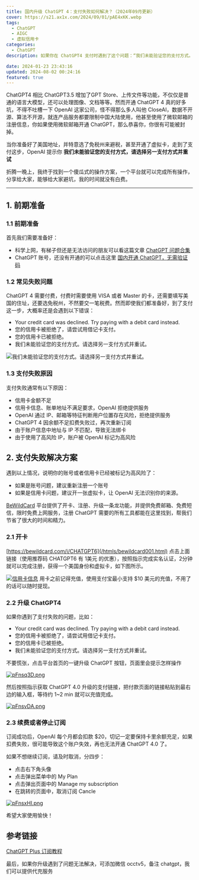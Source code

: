 ```yaml
---
title: 国内升级 ChatGPT 4：支付失败如何解决？（2024年09月更新）
cover: https://s21.ax1x.com/2024/09/01/pAE4xKK.webp
tags:
  - ChatGPT
  - AIGC
  - 虚拟信用卡
categories:
  - ChatGPT
description: 如果你在 ChatGPT4 支付时遇到了这个问题：“我们未能验证您的支付方式。请选择另一支付方式并重试”，那么这篇文章将给你最方便快捷的解决方案。

date: 2024-01-23 23:43:16
updated: 2024-08-02 00:24:16
featured: true
---
```


ChatGPT4 相比 ChatGPT3.5 增加了GPT Store、上传文件等功能，不仅仅是普通的语言大模型，还可以处理图像、文档等等。然而开通 ChatGPT 4 真的好多坑，不得不吐槽一下 OpenAI 这家公司，怪不得那么多人叫他 CloseAI，数据不开源、算法不开源，就连产品服务都要限制中国大陆使用，他甚至使用了微软邮箱的注册信息，你如果使用微软邮箱开通 ChatGPT，那么恭喜你，你很有可能被封掉。

当你准备好了美国地址，并特意选了免税州来避税，甚至开通了虚拟卡，走到了支付这步，OpenAI 提示你 **我们未能验证您的支付方式，请选择另一支付方式并重试**

折腾一晚上，我终于找到一个傻瓜式的操作方案，一个平台就可以完成所有操作，分享给大家，能够给大家避坑，我的时间就没有白费。

<!-- more -->

----
## 1. 前期准备
### 1.1 前期准备

首先我们需要准备好：
- 科学上网，有梯子但还是无法访问的朋友可以看这篇文章 [ChatGPT 问题合集](/chatgpt_problems)
- ChatGPT 账号，还没有开通的可以点击这里 [国内开通 ChatGPT，无需验证码](/register_chatgpt/)

### 1.2 常见失败问题
ChatGPT 4 需要付费，付费时需要使用 VISA 或者 Master 的卡，还需要填写美国的住址，还要选免税州，不然要交一笔税费。然而即使我们都准备好，到了支付这一步，大概率还是会遇到以下错误：

- Your credit card was declined. Try paying with a debit card instead.
- 您的信用卡被拒绝了，请尝试用借记卡支付。
- 您的信用卡已被拒绝。
- 我们未能验证您的支付方式。请选择另一支付方式并重试。

![我们未能验证您的支付方式。请选择另一支付方式并重试。](https://s11.ax1x.com/2024/01/28/pFu1SmQ.png "ChatGPT 支付失败提示")

### 1.3 支付失败原因
支付失败通常有以下原因：

- 信用卡金额不足
- 信用卡信息、账单地址不满足要求，OpenAI 拒绝提供服务
- OpenAI 通过 IP、邮箱等特征判断用户位置存在风险，拒绝提供服务
- ChatGPT 4 因余额不足扣费失败过，再次重新订阅
- 由于账户信息中地址与 IP 不匹配，导致无法绑卡
- 由于使用了高风险 IP，账户被 OpenAI 标记为高风险

## 2. 支付失败解决方案

遇到以上情况，说明你的账号或者信用卡已经被标记为高风险了：
- 如果是账号问题，建议重新注册一个账号
- 如果是信用卡问题，建议开一张虚拟卡，让 OpenAI 无法识别你的来源。

[BeWildCard](/htmls/bewildcard001.html) 平台提供了开卡、注册、升级一条龙功能，并提供免费邮箱、免费短信，限时免费上网服务，注册 ChatGPT 需要的所有工具都能在这里找到，帮我们节省了很大的时间和精力。

### 2.1 开卡

[https://bewildcard.com/i/CHATGPT6](/htmls/bewildcard001.html) 
点击上面链接（使用推荐码 CHATGPT6 有 1美元 的优惠），按照指示完成实名认证，2分钟就可以完成注册，获得一个美国身份和虚拟卡，如下图所示。

[![信用卡信息](https://s11.ax1x.com/2024/01/27/pFnsLge.png)](/htmls/bewildcard001.html)
用卡之前记得充值，使用支付宝最小支持 $10 美元的充值，不用了的话可以随时提现。

### 2.2 升级 ChatGPT4

如果你遇到了支付失败的问题，比如：

- Your credit card was declined. Try paying with a debit card instead.
- 您的信用卡被拒绝了，请尝试用借记卡支付。
- 您的信用卡已被拒绝。
- 我们未能验证您的支付方式。请选择另一支付方式并重试。

不要慌张，点击平台首页的一键升级 ChatGPT 按钮，页面里会提示怎样操作

[![pFnsq3D.png](https://s11.ax1x.com/2024/01/27/pFnsq3D.png)](https://imgse.com/i/pFnsq3D)

然后按照指示获取 ChatGPT 4.0 升级的支付链接，把付款页面的链接粘贴到最右边的输入框，等待约 1~2 min 就可以充值完成。

[![pFnsvDA.png](https://s11.ax1x.com/2024/01/27/pFnsvDA.png)](https://imgse.com/i/pFnsvDA)

### 2.3 续费或者停止订阅

订阅成功后，OpenAI 每个月都会扣款 $20，切记一定要保持卡里余额充足，如果扣费失败，很可能导致这个账户失效，再也无法开通 ChatGPT 4.0 了。

如果不想继续订阅，请及时取消，分四步：
- 点击右下角头像
- 点击弹出菜单中的 My Plan
- 点击弹出页面中的 Manage my subscription
- 在跳转的页面中，取消订阅 Cancle

[![pFnsxHI.png](https://s11.ax1x.com/2024/01/27/pFnsxHI.png)](https://imgse.com/i/pFnsxHI)

希望大家使用愉快！

## 参考链接

[ChatGPT Plus 订阅教程](https://help.bewildcard.com/zh-CN/articles/8073056-chatgpt-plus-%E8%AE%A2%E9%98%85%E6%95%99%E7%A8%8B)

最后，如果你升级遇到了问题无法解决，可添加微信 occtv5，备注 chatgpt，我们可以提供代充服务